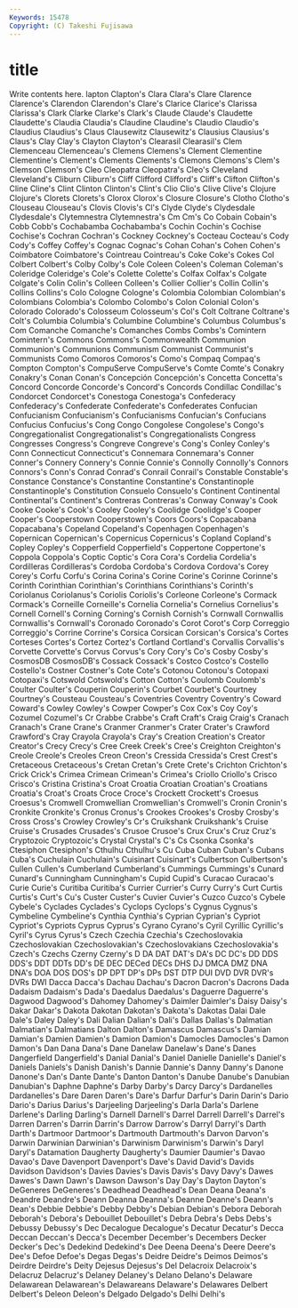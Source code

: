```yaml
---
Keywords: 15478 
Copyright: (C) Takeshi Fujisawa
---
```


# title

Write contents here.
lapton Clapton's Clara Clara's
Clare Clarence Clarence's Clarendon Clarendon's Clare's Clarice Clarice's Clarissa Clarissa's
Clark Clarke Clarke's Clark's Claude Claude's Claudette Claudette's Claudia Claudia's
Claudine Claudine's Claudio Claudio's Claudius Claudius's Claus Clausewitz Clausewitz's Clausius
Clausius's Claus's Clay Clay's Clayton Clayton's Clearasil Clearasil's Clem Clemenceau
Clemenceau's Clemens Clemens's Clement Clementine Clementine's Clement's Clements Clements's Clemons
Clemons's Clem's Clemson Clemson's Cleo Cleopatra Cleopatra's Cleo's Cleveland Cleveland's
Cliburn Cliburn's Cliff Clifford Clifford's Cliff's Clifton Clifton's Cline Cline's
Clint Clinton Clinton's Clint's Clio Clio's Clive Clive's Clojure Clojure's
Clorets Clorets's Clorox Clorox's Closure Closure's Clotho Clotho's Clouseau Clouseau's
Clovis Clovis's Cl's Clyde Clyde's Clydesdale Clydesdale's Clytemnestra Clytemnestra's Cm
Cm's Co Cobain Cobain's Cobb Cobb's Cochabamba Cochabamba's Cochin Cochin's
Cochise Cochise's Cochran Cochran's Cockney Cockney's Cocteau Cocteau's Cody Cody's
Coffey Coffey's Cognac Cognac's Cohan Cohan's Cohen Cohen's Coimbatore Coimbatore's
Cointreau Cointreau's Coke Coke's Cokes Col Colbert Colbert's Colby Colby's
Cole Coleen Coleen's Coleman Coleman's Coleridge Coleridge's Cole's Colette Colette's
Colfax Colfax's Colgate Colgate's Colin Colin's Colleen Colleen's Collier Collier's
Collin Collin's Collins Collins's Colo Cologne Cologne's Colombia Colombian Colombian's
Colombians Colombia's Colombo Colombo's Colon Colonial Colon's Colorado Colorado's Colosseum
Colosseum's Col's Colt Coltrane Coltrane's Colt's Columbia Columbia's Columbine Columbine's
Columbus Columbus's Com Comanche Comanche's Comanches Combs Combs's Comintern Comintern's
Commons Commons's Commonwealth Communion Communion's Communions Communism Communist Communist's Communists
Como Comoros Comoros's Como's Compaq Compaq's Compton Compton's CompuServe CompuServe's
Comte Comte's Conakry Conakry's Conan Conan's Concepción Concepción's Concetta Concetta's
Concord Concorde Concorde's Concord's Concords Condillac Condillac's Condorcet Condorcet's Conestoga
Conestoga's Confederacy Confederacy's Confederate Confederate's Confederates Confucian Confucianism Confucianism's Confucianisms
Confucian's Confucians Confucius Confucius's Cong Congo Congolese Congolese's Congo's Congregationalist
Congregationalist's Congregationalists Congress Congresses Congress's Congreve Congreve's Cong's Conley Conley's
Conn Connecticut Connecticut's Connemara Connemara's Conner Conner's Connery Connery's Connie
Connie's Connolly Connolly's Connors Connors's Conn's Conrad Conrad's Conrail Conrail's
Constable Constable's Constance Constance's Constantine Constantine's Constantinople Constantinople's Constitution Consuelo
Consuelo's Continent Continental Continental's Continent's Contreras Contreras's Conway Conway's Cook
Cooke Cooke's Cook's Cooley Cooley's Coolidge Coolidge's Cooper Cooper's Cooperstown
Cooperstown's Coors Coors's Copacabana Copacabana's Copeland Copeland's Copenhagen Copenhagen's Copernican
Copernican's Copernicus Copernicus's Copland Copland's Copley Copley's Copperfield Copperfield's Coppertone
Coppertone's Coppola Coppola's Coptic Coptic's Cora Cora's Cordelia Cordelia's Cordilleras
Cordilleras's Cordoba Cordoba's Cordova Cordova's Corey Corey's Corfu Corfu's Corina
Corina's Corine Corine's Corinne Corinne's Corinth Corinthian Corinthian's Corinthians Corinthians's
Corinth's Coriolanus Coriolanus's Coriolis Coriolis's Corleone Corleone's Cormack Cormack's Corneille
Corneille's Cornelia Cornelia's Cornelius Cornelius's Cornell Cornell's Corning Corning's Cornish
Cornish's Cornwall Cornwallis Cornwallis's Cornwall's Coronado Coronado's Corot Corot's Corp
Correggio Correggio's Corrine Corrine's Corsica Corsican Corsican's Corsica's Cortes Corteses
Cortes's Cortez Cortez's Cortland Cortland's Corvallis Corvallis's Corvette Corvette's Corvus
Corvus's Cory Cory's Co's Cosby Cosby's CosmosDB CosmosDB's Cossack Cossack's
Costco Costco's Costello Costello's Costner Costner's Cote Cote's Cotonou Cotonou's
Cotopaxi Cotopaxi's Cotswold Cotswold's Cotton Cotton's Coulomb Coulomb's Coulter Coulter's
Couperin Couperin's Courbet Courbet's Courtney Courtney's Cousteau Cousteau's Coventries Coventry
Coventry's Coward Coward's Cowley Cowley's Cowper Cowper's Cox Cox's Coy
Coy's Cozumel Cozumel's Cr Crabbe Crabbe's Craft Craft's Craig Craig's
Cranach Cranach's Crane Crane's Cranmer Cranmer's Crater Crater's Crawford Crawford's
Cray Crayola Crayola's Cray's Creation Creation's Creator Creator's Crecy Crecy's
Cree Creek Creek's Cree's Creighton Creighton's Creole Creole's Creoles Creon
Creon's Cressida Cressida's Crest Crest's Cretaceous Cretaceous's Cretan Cretan's Crete
Crete's Crichton Crichton's Crick Crick's Crimea Crimean Crimean's Crimea's Criollo
Criollo's Crisco Crisco's Cristina Cristina's Croat Croatia Croatian Croatian's Croatians
Croatia's Croat's Croats Croce Croce's Crockett Crockett's Croesus Croesus's Cromwell
Cromwellian Cromwellian's Cromwell's Cronin Cronin's Cronkite Cronkite's Cronus Cronus's Crookes
Crookes's Crosby Crosby's Cross Cross's Crowley Crowley's Cr's Cruikshank Cruikshank's
Cruise Cruise's Crusades Crusades's Crusoe Crusoe's Crux Crux's Cruz Cruz's
Cryptozoic Cryptozoic's Crystal Crystal's C's Cs Csonka Csonka's Ctesiphon Ctesiphon's
Cthulhu Cthulhu's Cu Cuba Cuban Cuban's Cubans Cuba's Cuchulain Cuchulain's
Cuisinart Cuisinart's Culbertson Culbertson's Cullen Cullen's Cumberland Cumberland's Cummings Cummings's
Cunard Cunard's Cunningham Cunningham's Cupid Cupid's Curacao Curacao's Curie Curie's
Curitiba Curitiba's Currier Currier's Curry Curry's Curt Curtis Curtis's Curt's
Cu's Custer Custer's Cuvier Cuvier's Cuzco Cuzco's Cybele Cybele's Cyclades
Cyclades's Cyclops Cyclops's Cygnus Cygnus's Cymbeline Cymbeline's Cynthia Cynthia's Cyprian
Cyprian's Cypriot Cypriot's Cypriots Cyprus Cyprus's Cyrano Cyrano's Cyril Cyrillic
Cyrillic's Cyril's Cyrus Cyrus's Czech Czechia Czechia's Czechoslovakia Czechoslovakian Czechoslovakian's
Czechoslovakians Czechoslovakia's Czech's Czechs Czerny Czerny's D DA DAT DAT's
DA's DC DC's DD DDS DDS's DDT DDTs DD's DE
DEC DECed DECs DHS DJ DMCA DMZ DNA DNA's DOA
DOS DOS's DP DPT DP's DPs DST DTP DUI DVD
DVR DVR's DVRs DWI Dacca Dacca's Dachau Dachau's Dacron Dacron's
Dacrons Dada Dadaism Dadaism's Dada's Daedalus Daedalus's Daguerre Daguerre's Dagwood
Dagwood's Dahomey Dahomey's Daimler Daimler's Daisy Daisy's Dakar Dakar's Dakota
Dakotan Dakotan's Dakota's Dakotas Dalai Dale Dale's Daley Daley's Dali
Dalian Dalian's Dali's Dallas Dallas's Dalmatian Dalmatian's Dalmatians Dalton Dalton's
Damascus Damascus's Damian Damian's Damien Damien's Damion Damion's Damocles Damocles's
Damon Damon's Dan Dana Dana's Dane Danelaw Danelaw's Dane's Danes
Dangerfield Dangerfield's Danial Danial's Daniel Danielle Danielle's Daniel's Daniels Daniels's
Danish Danish's Dannie Dannie's Danny Danny's Danone Danone's Dan's Dante
Dante's Danton Danton's Danube Danube's Danubian Danubian's Daphne Daphne's Darby
Darby's Darcy Darcy's Dardanelles Dardanelles's Dare Daren Daren's Dare's Darfur
Darfur's Darin Darin's Dario Dario's Darius Darius's Darjeeling Darjeeling's Darla
Darla's Darlene Darlene's Darling Darling's Darnell Darnell's Darrel Darrell Darrell's
Darrel's Darren Darren's Darrin Darrin's Darrow Darrow's Darryl Darryl's Darth
Darth's Dartmoor Dartmoor's Dartmouth Dartmouth's Darvon Darvon's Darwin Darwinian Darwinian's
Darwinism Darwinism's Darwin's Daryl Daryl's Datamation Daugherty Daugherty's Daumier Daumier's
Davao Davao's Dave Davenport Davenport's Dave's David David's Davids Davidson
Davidson's Davies Davies's Davis Davis's Davy Davy's Dawes Dawes's Dawn
Dawn's Dawson Dawson's Day Day's Dayton Dayton's DeGeneres DeGeneres's Deadhead
Deadhead's Dean Deana Deana's Deandre Deandre's Deann Deanna Deanna's Deanne
Deanne's Deann's Dean's Debbie Debbie's Debby Debby's Debian Debian's Debora
Deborah Deborah's Debora's Debouillet Debouillet's Debra Debra's Debs Debs's Debussy
Debussy's Dec Decalogue Decalogue's Decatur Decatur's Decca Deccan Deccan's Decca's
December December's Decembers Decker Decker's Dec's Dedekind Dedekind's Dee Deena
Deena's Deere Deere's Dee's Defoe Defoe's Degas Degas's Deidre Deidre's
Deimos Deimos's Deirdre Deirdre's Deity Dejesus Dejesus's Del Delacroix Delacroix's
Delacruz Delacruz's Delaney Delaney's Delano Delano's Delaware Delawarean Delawarean's Delawareans
Delaware's Delawares Delbert Delbert's Deleon Deleon's Delgado Delgado's Delhi Delhi's
